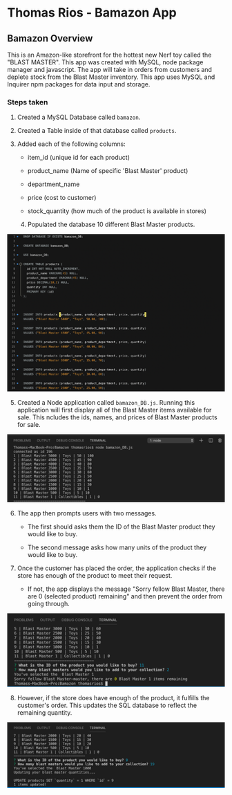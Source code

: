 # Thomas Rios - Bamazon App 

## Bamazon Overview

This is an Amazon-like storefront for the hottest new Nerf toy called the "BLAST MASTER". This app was created with MySQL, node package manager and javascript. The app will take in orders from customers and deplete stock from the Blast Master inventory. This app uses MySQL and Inquirer npm packages for data input and storage.

### Steps taken

1. Created a MySQL Database called `bamazon`.

2. Created a Table inside of that database called `products`.

3. Added each of the following columns:

   * item_id (unique id for each product)

   * product_name (Name of specific 'Blast Master' product)

   * department_name

   * price (cost to customer)

   * stock_quantity (how much of the product is available in stores)
   
   4. Populated the database 10 different Blast Master products. 

![alt text](Images/Database.png)

5. Created a Node application called `bamazon_DB.js`. Running this application will first display all of the Blast Master items available for sale. This ncludes the ids, names, and prices of Blast Master products for sale.

![alt text](Images/Full-product-inventory.png)

6. The app then prompts users with two messages.

   * The first should asks them the ID of the Blast Master product they would like to buy.
   
   * The second message asks how many units of the product they would like to buy.

7. Once the customer has placed the order, the application checks if the store has enough of the product to meet their request.

   * If not, the app displays the message "Sorry fellow Blast Master, there are 0 (selected product) remaining" and then prevent the order from going through.
   
![alt text](Images/Product-not-in-stock.png)
 

8. However, if the store does have enough of the product, it fulfills the customer's order. This updates the SQL database to reflect the remaining quantity.

  ![alt text](Images/Product-in-stock.png)
